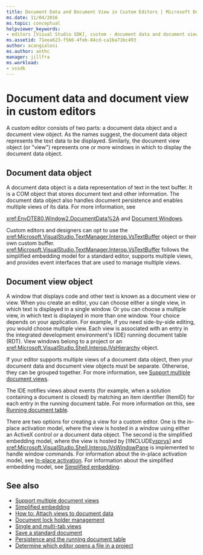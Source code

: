 ```yaml
---
title: Document Data and Document View in Custom Editors | Microsoft Docs
ms.date: 11/04/2016
ms.topic: conceptual
helpviewer_keywords:
- editors [Visual Studio SDK], custom - document data and document view
ms.assetid: 71eea623-f566-4feb-84cd-ca1ba71bc493
author: acangialosi
ms.author: anthc
manager: jillfra
ms.workload:
- vssdk
---
```

# Document data and document view in custom editors
A custom editor consists of two parts: a document data object and a document view object. As the names suggest, the document data object represents the text data to be displayed. Similarly, the document view object (or "view") represents one or more windows in which to display the document data object.

## Document data object
 A document data object is a data representation of text in the text buffer. It is a COM object that stores document text and other information. The document data object also handles document persistence and enables multiple views of its data. For more information, see

 <xref:EnvDTE80.Window2.DocumentData%2A> and [Document Windows](../extensibility/internals/document-windows.md).

 Custom editors and designers can opt to use the <xref:Microsoft.VisualStudio.TextManager.Interop.VsTextBuffer> object or their own custom buffer. <xref:Microsoft.VisualStudio.TextManager.Interop.VsTextBuffer> follows the simplified embedding model for a standard editor, supports multiple views, and provides event interfaces that are used to manage multiple views.

## Document view object
 A window that displays code and other text is known as a document view or view. When you create an editor, you can choose either a single view, in which text is displayed in a single window. Or you can choose a multiple view, in which text is displayed in more than one window. Your choice depends on your application. For example, if you need side-by-side editing, you would choose multiple view. Each view is associated with an entry in the integrated development environment's (IDE) running document table (RDT). View windows belong to a project or an <xref:Microsoft.VisualStudio.Shell.Interop.IVsHierarchy> object.

 If your editor supports multiple views of a document data object, then your document data and document view objects must be separate. Otherwise, they can be grouped together. For more information, see [Support multiple document views](../extensibility/supporting-multiple-document-views.md).

 The IDE notifies views about events (for example, when a solution containing a document is closed) by matching an item identifier (ItemID) for each entry in the running document table. For more information on this, see [Running document table](../extensibility/internals/running-document-table.md).

 There are two options for creating a view for a custom editor. One is the in-place activation model, where the view is hosted in a window using either an ActiveX control or a document data object. The second is the simplified embedding model, where the view is hosted by [!INCLUDE[vsprvs](../code-quality/includes/vsprvs_md.md)] and <xref:Microsoft.VisualStudio.Shell.Interop.IVsWindowPane> is implemented to handle window commands. For information about the in-place activation model, see [In-place activation](../vs-2015/misc/in-place-activation.md?view=vs-2015&preserve-view=true). For information about the simplified embedding model, see [Simplified embedding](../extensibility/simplified-embedding.md).

## See also

- [Support multiple document views](../extensibility/supporting-multiple-document-views.md)
- [Simplified embedding](../extensibility/simplified-embedding.md)
- [How to: Attach views to document data](../extensibility/how-to-attach-views-to-document-data.md)
- [Document lock holder management](../extensibility/document-lock-holder-management.md)
- [Single and multi-tab views](../extensibility/single-and-multi-tab-views.md)
- [Save a standard document](../extensibility/internals/saving-a-standard-document.md)
- [Persistence and the running document table](../extensibility/internals/persistence-and-the-running-document-table.md)
- [Determine which editor opens a file in a project](../extensibility/internals/determining-which-editor-opens-a-file-in-a-project.md)